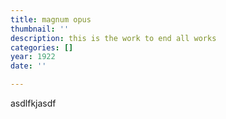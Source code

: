 ```yaml
---
title: magnum opus
thumbnail: ''
description: this is the work to end all works
categories: []
year: 1922
date: ''

---
```

asdlfkjasdf